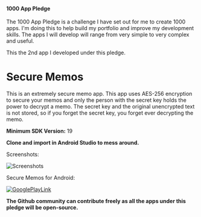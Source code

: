 #### 1000 App Pledge

The 1000 App Pledge is a challenge I have set out for me to create 1000 apps. I'm doing this to help build my portfolio and improve my development skills. The apps I will develop will range from very simple to very complex and useful.

This the 2nd app I developed under this pledge.

# Secure Memos
This is an extremely secure memo app. This app uses AES-256 encryption to secure your memos and only the person with the secret key holds the power to decrypt a memo. The secret key and the original unencrypted text is not stored, so if you forget the secret key, you forget ever decrypting the memo.

**Minimum SDK Version:** 19

**Clone and import in Android Studio to mess around.**

Screenshots:

![Screenshots](https://user-images.githubusercontent.com/29485313/61144580-db4fed00-a4f2-11e9-822d-6c0ff2c35bdf.png)

Secure Memos for Android:

[![GooglePlayLink](https://user-images.githubusercontent.com/29485313/61143889-12bd9a00-a4f1-11e9-90ce-73d190532653.jpg)](https://play.google.com/store/apps/details?id=in.edureal.securememos)

**The Github community can contribute freely as all the apps under this pledge will be open-source.**
